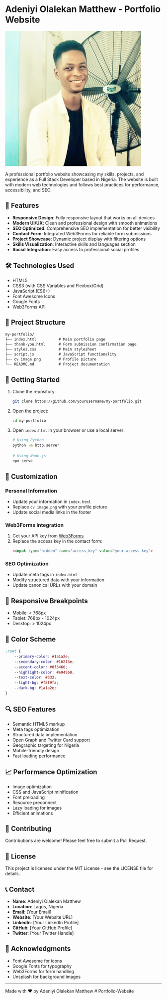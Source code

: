 # Adeniyi Olalekan Matthew - Portfolio Website

![Portfolio Preview](cv%20image.png)

A professional portfolio website showcasing my skills, projects, and experience as a Full Stack Developer based in Nigeria. The website is built with modern web technologies and follows best practices for performance, accessibility, and SEO.

## 🌟 Features

- **Responsive Design**: Fully responsive layout that works on all devices
- **Modern UI/UX**: Clean and professional design with smooth animations
- **SEO Optimized**: Comprehensive SEO implementation for better visibility
- **Contact Form**: Integrated Web3Forms for reliable form submissions
- **Project Showcase**: Dynamic project display with filtering options
- **Skills Visualization**: Interactive skills and languages section
- **Social Integration**: Easy access to professional social profiles

## 🛠️ Technologies Used

- HTML5
- CSS3 (with CSS Variables and Flexbox/Grid)
- JavaScript (ES6+)
- Font Awesome Icons
- Google Fonts
- Web3Forms API

## 📁 Project Structure

```
my-portfolio/
├── index.html          # Main portfolio page
├── thank-you.html      # Form submission confirmation page
├── styles.css          # Main stylesheet
├── script.js           # JavaScript functionality
├── cv image.png        # Profile picture
└── README.md           # Project documentation
```

## 🚀 Getting Started

1. Clone the repository:
   ```bash
   git clone https://github.com/yourusername/my-portfolio.git
   ```

2. Open the project:
   ```bash
   cd my-portfolio
   ```

3. Open `index.html` in your browser or use a local server:
   ```bash
   # Using Python
   python -m http.server

   # Using Node.js
   npx serve
   ```

## 🔧 Customization

### Personal Information
- Update your information in `index.html`
- Replace `cv image.png` with your profile picture
- Update social media links in the footer

### Web3Forms Integration
1. Get your API key from [Web3Forms](https://web3forms.com/)
2. Replace the access key in the contact form:
   ```html
   <input type="hidden" name="access_key" value="your-access-key">
   ```

### SEO Optimization
- Update meta tags in `index.html`
- Modify structured data with your information
- Update canonical URLs with your domain

## 📱 Responsive Breakpoints

- Mobile: < 768px
- Tablet: 768px - 1024px
- Desktop: > 1024px

## 🎨 Color Scheme

```css
:root {
    --primary-color: #1a1a2e;
    --secondary-color: #16213e;
    --accent-color: #0f3460;
    --highlight-color: #e94560;
    --text-color: #333;
    --light-bg: #f8f9fa;
    --dark-bg: #1a1a2e;
}
```

## 🔍 SEO Features

- Semantic HTML5 markup
- Meta tags optimization
- Structured data implementation
- Open Graph and Twitter Card support
- Geographic targeting for Nigeria
- Mobile-friendly design
- Fast loading performance

## 📈 Performance Optimization

- Image optimization
- CSS and JavaScript minification
- Font preloading
- Resource preconnect
- Lazy loading for images
- Efficient animations

## 🤝 Contributing

Contributions are welcome! Please feel free to submit a Pull Request.

## 📄 License

This project is licensed under the MIT License - see the LICENSE file for details.

## 📞 Contact

- **Name**: Adeniyi Olalekan Matthew
- **Location**: Lagos, Nigeria
- **Email**: [Your Email]
- **Website**: [Your Website URL]
- **LinkedIn**: [Your LinkedIn Profile]
- **GitHub**: [Your GitHub Profile]
- **Twitter**: [Your Twitter Handle]

## 🙏 Acknowledgments

- Font Awesome for icons
- Google Fonts for typography
- Web3Forms for form handling
- Unsplash for background images

---

Made with ❤️ by Adeniyi Olalekan Matthew #   P o r t f o l i o - W e b s i t e 
 
 